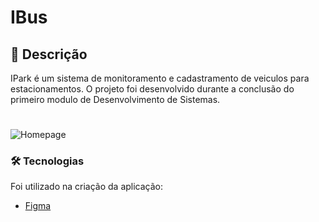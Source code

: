 # IBus

## 📖 Descrição 
<p>IPark é um sistema de monitoramento e cadastramento de veiculos para estacionamentos. O projeto foi desenvolvido durante a conclusão do primeiro modulo de Desenvolvimento de Sistemas.</p>

#

![Homepage](https://i.imgur.com/iqdn7DR.jpg)

### 🛠 Tecnologias
Foi utilizado na criação da aplicação:

- [Figma](https://www.figma.com/)
